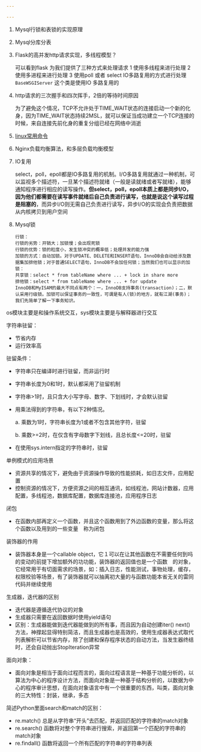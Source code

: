 ```yaml
---

---
```




1. Mysql行锁和表锁的实现原理

2. Mysql分库分表

3. Flask的高并发http请求实现，多线程模型？

   可以看到flask 为我们提供了三种方式来处理请求 
   1 使用多线程来进行处理 
   2 使用多进程来进行处理 
   3 使用poll 或者 select IO多路复用的方式进行处理　　`BaseWSGIServer` 这个类是使用IO 多路复用的 

4. http请求的三次握手和四次挥手，2倍的等待时间原因

   为了避免这个情况，TCP不允许处于TIME_WAIT状态的连接启动一个新的化身，因为TIME_WAIT状态持续2MSL，就可以保证当成功建立一个TCP连接的时候，来自连接先前化身的重复分组已经在网络中消逝

5. [linux常用命令](./linux常用命令.md)

6. Nginx负载均衡算法，和多层负载均衡模型

7. IO复用

   select，poll，epoll都是IO多路复用的机制。I/O多路复用就通过一种机制，可以监视多个描述符，一旦某个描述符就绪（一般是读就绪或者写就绪），能够通知程序进行相应的读写操作。**但select，poll，epoll本质上都是同步I/O，因为他们都需要在读写事件就绪后自己负责进行读写，也就是说这个读写过程是阻塞的**，而异步I/O则无需自己负责进行读写，异步I/O的实现会负责把数据从内核拷贝到用户空间
   
8. Mysql锁

   ```mysql
   行锁：
   行锁的劣势：开销大；加锁慢；会出现死锁
   行锁的优势：锁的粒度小，发生锁冲突的概率低；处理并发的能力强
   加锁的方式：自动加锁。对于UPDATE、DELETE和INSERT语句，InnoDB会自动给涉及数据集加排他锁；对于普通SELECT语句，InnoDB不会加任何锁；当然我们也可以显示的加锁：
   共享锁：select * from tableName where ... + lock in share more
   排他锁：select * from tableName where ... + for update 
   InnoDB和MyISAM的最大不同点有两个：一，InnoDB支持事务(transaction)；二，默认采用行级锁。加锁可以保证事务的一致性，可谓是有人(锁)的地方，就有江湖(事务)；我们先简单了解一下事务知识。
   ```

   

os模块主要是和操作系统交互，sys模块主要是与解释器进行交互

字符串驻留：

- 节省内存
- 运行效率高

驻留条件：

- 字符串只在编译时进行驻留，而非运行时

- 字符串长度为0和1时，默认都采用了驻留机制

- 字符串>1时，且只含大小写字母、数字、下划线时，才会默认驻留

- 用乘法得到的字符串，有以下2种情况。

  a. 乘数为1时，字符串长度为1或者不包含其他字符，驻留

  b. 乘数>=2时，在仅含有字母数字下划线，且总长度<=20时，驻留

- 在使用sys.intern指定的字符串时，驻留



单例模式的应用场景

- 资源共享的情况下，避免由于资源操作导致的性能损耗，如日志文件，应用配置
- 控制资源的情况下，方便资源之间的相互通讯，如线程池，网站计数器，应用配置，多线程池，数据库配置，数据库连接池，应用程序日志

闭包

- 在函数内部再定义一个函数，并且这个函数用到了外边函数的变量，那么将这个函数以及用到的一些变量　称为闭包

装饰器的作用

- 装饰器本身是一个callable object，它１可以在让其他函数在不需要任何到吗的变动的前提下增加额外的功功能，装饰器的返回值也是一个函数　的对象，它经常用于有切面需求的场景，如：插入日志，性能测试，事物处理，缓存，权限校验等场景，有了装饰器就可以抽离初大量的与函数功能本省无关的雷同代码并继续使用

生成器，迭代器的区别

- 迭代器是遵循迭代协议的对象
- 生成器只需要在返回数据时使用yield语句
- 区别：生成器能做到迭代器能做到的所有事，而且因为自动创建iter()   next()方法，神撑起显得特别简洁，而且生成器也是高效的，使用生成器表达式取代列表解析可以节省内存，除了创建和保存程序状态的自动方法，当发生器终结时，还会自动抛出StopIteration异常



面向对象：

- 面向对象是相当于面向过程而言的，面向过程语言是一种基于功能分析的，以算法为中心的程序设计方法，而面向对象是一种基于结构分析的，以数据为中心的程序审计思想，在面向对象语言中有一个很重要的东西，叫类，面向对象的三大特性：封装，继承，多态

简述Python里面search和match的区别：

- re.match()   总是从字符串“开头”去匹配，并返回匹配的字符串的match对象
- re.search()   函数将对整个字符串进行搜索，并返回第一个匹配的字符串的match对象
- re.findall()  函数将返回一个所有匹配的字符串的字符串列表